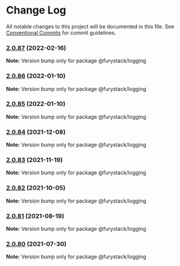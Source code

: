 # Change Log

All notable changes to this project will be documented in this file.
See [Conventional Commits](https://conventionalcommits.org) for commit guidelines.

### [2.0.87](https://github.com/furystack/furystack/compare/@furystack/logging@2.0.86...@furystack/logging@2.0.87) (2022-02-16)

**Note:** Version bump only for package @furystack/logging

### [2.0.86](https://github.com/furystack/furystack/compare/@furystack/logging@2.0.84...@furystack/logging@2.0.86) (2022-01-10)

**Note:** Version bump only for package @furystack/logging

### [2.0.85](https://github.com/furystack/furystack/compare/@furystack/logging@2.0.84...@furystack/logging@2.0.85) (2022-01-10)

**Note:** Version bump only for package @furystack/logging

### [2.0.84](https://github.com/furystack/furystack/compare/@furystack/logging@2.0.83...@furystack/logging@2.0.84) (2021-12-08)

**Note:** Version bump only for package @furystack/logging

### [2.0.83](https://github.com/furystack/furystack/compare/@furystack/logging@2.0.82...@furystack/logging@2.0.83) (2021-11-19)

**Note:** Version bump only for package @furystack/logging

### [2.0.82](https://github.com/furystack/furystack/compare/@furystack/logging@2.0.81...@furystack/logging@2.0.82) (2021-10-05)

**Note:** Version bump only for package @furystack/logging

### [2.0.81](https://github.com/furystack/furystack/compare/@furystack/logging@2.0.51...@furystack/logging@2.0.81) (2021-08-19)

**Note:** Version bump only for package @furystack/logging

### [2.0.80](https://github.com/furystack/furystack/compare/@furystack/logging@2.0.51...@furystack/logging@2.0.80) (2021-07-30)

**Note:** Version bump only for package @furystack/logging
